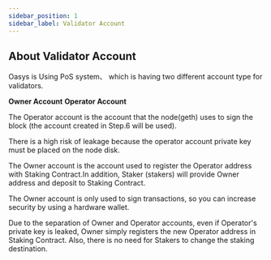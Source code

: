 ```yaml
---
sidebar_position: 1
sidebar_label: Validator Account
---
```


## About Validator Account 

Oasys is Using PoS system、 which is having two different account type for validators.

**Owner Account**
**Operator Account**

The Operator account is the account that the node(geth) uses to sign the block (the account created in Step.6 will be used).

There is a high risk of leakage because the operator account private key must be placed on the node disk.
    
The Owner account is the account used to register the Operator address with Staking Contract.In addition, Staker (stakers) will provide Owner address and deposit to Staking Contract.

The Owner account is only used to sign transactions, so you can increase security by using a hardware wallet.
    
Due to the separation of Owner and Operator accounts, even if Operator's private key is leaked, Owner simply registers the new Operator address in Staking Contract.
Also, there is no need for Stakers to change the staking destination.